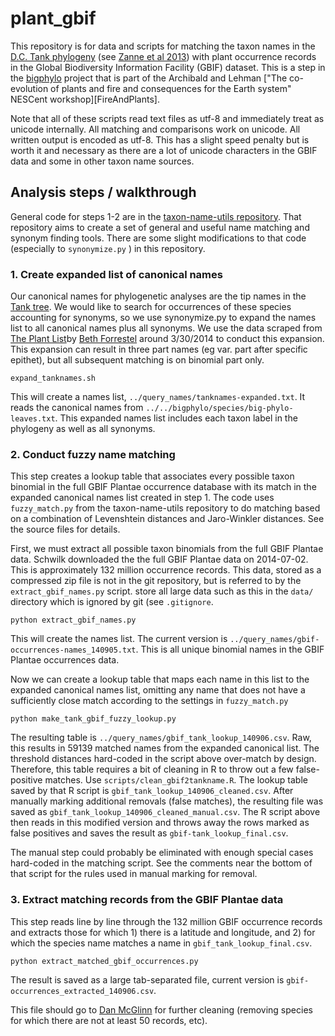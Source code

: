 plant_gbif
==========

This repository is for data and scripts for matching the taxon names in the [D.C. Tank phylogeny][TankTree] (see [Zanne et al 2013][Zanne-etal-2013]) with plant occurrence records in the Global Biodiversity Information Facility (GBIF) dataset. This is a step in the [bigphylo][bigphylo] project that is part of the Archibald and Lehman ["The co-evolution of plants and fire and consequences for the Earth system" NESCent workshop][FireAndPlants].

Note that all of these scripts read text files as utf-8 and immediately treat as unicode internally. All matching and comparisons work on unicode. All written output is encoded as utf-8. This has a slight speed penalty but is worth it and necessary as there are a lot of unicode characters in the GBIF data and some in other taxon name sources.

Analysis steps / walkthrough
----------------------------

General code for steps 1-2 are in the [taxon-name-utils repository](https://github.com/schwilklab/taxon-name-utils). That repository aims to create a set of general and useful name matching and synonym finding tools. There are some slight modifications to that code (especially to `synonymize.py` ) in this repository.

### 1. Create expanded list of canonical names ###

Our canonical names for phylogenetic analyses are the tip names in the [Tank tree][TankTree]. We would like to search for occurrences of these species accounting for synonyms, so we use synonymize.py to expand the names list to all canonical names plus all synonyms. We use the data scraped from [The Plant List][TPL]by [Beth Forrestel][ejforrestel] around 3/30/2014 to conduct this expansion. This expansion can result in three part names (eg var. part after specific epithet), but all subsequent matching is on binomial part only.

```
expand_tanknames.sh
```

This will create a names list, `../query_names/tanknames-expanded.txt`.  It reads the canonical names from `../../bigphylo/species/big-phylo-leaves.txt`. This expanded names list includes each taxon label in the phylogeny as well as all synonyms.

### 2. Conduct fuzzy name matching

This step creates a lookup table that associates every possible taxon binomial in the full GBIF Plantae occurrence database with its match in the expanded canonical names list created in step 1. The code uses `fuzzy_match.py` from the taxon-name-utils repository to do matching based on a combination of Levenshtein distances and Jaro-Winkler distances. See the source files for details.

First, we must extract all possible taxon binomials from the full GBIF Plantae data. Schwilk downloaded the the full GBIF Plantae data on 2014-07-02.  This is approximately 132 million occurrence records.  This data, stored as a compressed zip file is not in the git repository, but is referred to by the  `extract_gbif_names.py` script.   store all large data such as this in the `data/` directory which is ignored by git (see `.gitignore`.

```
python extract_gbif_names.py
```

This will create the names list. The current version is `../query_names/gbif-occurrences-names_140905.txt`. This is all unique binomial names in the GBIF Plantae occurrences data.

Now we can create a lookup table that maps each name in this list to the expanded canonical names list, omitting any name that does not have a sufficiently close match according to the settings in `fuzzy_match.py`

```
python make_tank_gbif_fuzzy_lookup.py
```

The resulting table is `../query_names/gbif_tank_lookup_140906.csv`. Raw, this results in 59139 matched names from the expanded canonical list. The threshold distances hard-coded in the script above over-match by design. Therefore, this table requires a bit of cleaning in R to throw out a few false-positive matches. Use `scripts/clean_gbif2tankname.R`. The lookup table saved by that R script is `gbif_tank_lookup_140906_cleaned.csv`.  After manually marking additional removals (false matches), the resulting file was saved as `gbif_tank_lookup_140906_cleaned_manual.csv`.  The R script above then reads in this modified version and throws away the rows marked as false positives and saves the result as  `gbif-tank_lookup_final.csv`.

The manual step could probably be eliminated with enough special cases hard-coded in the matching script. See the comments near the bottom of that script for the rules used in manual marking for removal.

### 3. Extract matching records from the GBIF Plantae data ###

This step reads line by line through the 132 million GBIF occurrence records and extracts those for which 1) there is a latitude and longitude, and 2) for which the species name matches a name in `gbif_tank_lookup_final.csv`. 


```
python extract_matched_gbif_occurrences.py

```

The result is saved as a large tab-separated file, current version is `gbif-occurrences_extracted_140906.csv`.

This file should go to [Dan McGlinn][dmcglinn] for further cleaning (removing species for which there are not at least 50 records, etc).

[bigphylo]: https://github.com/Fireandplants/bigphylo
[ejforrestel]: https://github.com/ejforrestel
[dmcglinn]: https://github.com/dmcglinn
[FireAndLants]: http://www.nescent.org/science/awards_summary.php?id=423
[GBIF]: http://www.gbif.org/
[TPL]: http://www.theplantlist.org/
[TankTree]: http://datadryad.org/resource/doi:10.5061/dryad.63q27/3
[Zanne-etal-2013]: http://www.nature.com/nature/journal/v506/n7486/full/nature12872.html

